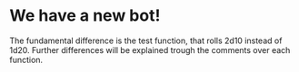 # We have a new bot!
The fundamental difference is the test function, that rolls 2d10 instead of 1d20. Further differences will be explained trough the comments over each function.
